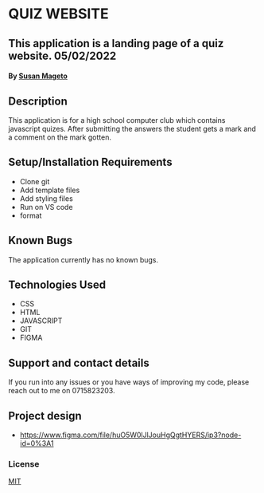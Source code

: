 # QUIZ WEBSITE
## This application is a landing page of a quiz website. 05/02/2022
#### By [Susan Mageto](https://github.com/SusanMageto)
## Description
This application is for a high school computer club which contains javascript quizes. After submitting the answers the student gets a mark and a comment on the mark gotten.
## Setup/Installation Requirements
* Clone git
* Add template files
* Add styling files
* Run on VS code
* format
## Known Bugs
The application currently has no known bugs.
## Technologies Used
* CSS 
* HTML
* JAVASCRIPT
* GIT
* FIGMA
## Support and contact details
If you run into any issues or you have ways of improving my code, please reach out to me on 0715823203.
## Project design
* https://www.figma.com/file/huO5W0lJlJouHgQgtHYERS/ip3?node-id=0%3A1
### License
 [MIT](/home/moringa/Documents/quiz/LICENSE)
